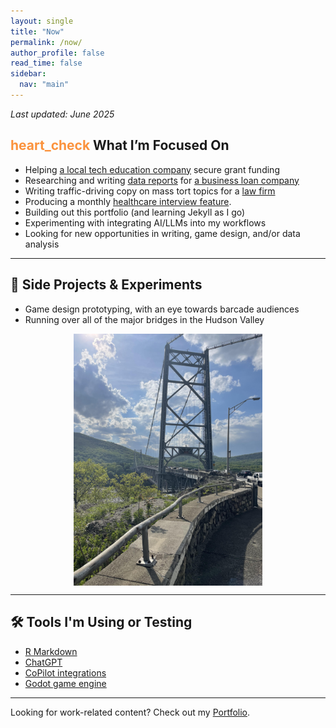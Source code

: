 ```yaml
---
layout: single
title: "Now"
permalink: /now/
author_profile: false
read_time: false
sidebar:
  nav: "main"
---
```


_Last updated: June 2025_

<h2 class="section-header"><span class="material-symbols-outlined" style="color: #fb923c;">heart_check</span> What I’m Focused On</h2>

- Helping [a local tech education company](https://openhubproject.com/) secure grant funding
- Researching and writing [data reports](../portfolio/economic-trends) for [a business loan company](https://www.nationalbusinesscapital.com)
- Writing traffic-driving copy on mass tort topics for a [law firm](https://www.robertkinglawfirm.com/personal-injury/pfas-class-action-lawsuit/pennsylvania-water-contamination-lawsuit/)
- Producing a monthly [healthcare interview feature](https://www.gvhealthnews.com/).
- Building out this portfolio (and learning Jekyll as I go)
- Experimenting with integrating AI/LLMs into my workflows
- Looking for new opportunities in writing, game design, and/or data analysis

---

<h2 class="section-header">🧪 Side Projects & Experiments</h2>

- Game design prototyping, with an eye towards barcade audiences
- Running over all of the major bridges in the Hudson Valley
<img src="/assets/images/BearMountainBridge.jpg" alt="Bear Mountain Bridge" style="display:block; margin:auto; width:60%;" />

---

<h2 class="section-header"> 🛠 Tools I'm Using or Testing</h2>

- [R Markdown](https://rmarkdown.rstudio.com/)
- [ChatGPT](https://chatgpt.com/)
- [CoPilot integrations](https://copilot.microsoft.com/chats/mkbJ8opRfFJUaRwqU3wbc)
- [Godot game engine](https://godotengine.org/) 

---

Looking for work-related content? Check out my [Portfolio](/portfolio/).
